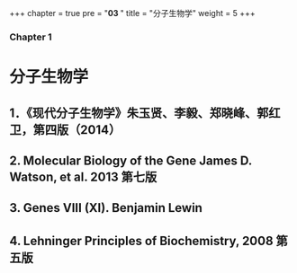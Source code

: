 +++
chapter = true
pre = "<b>03 </b>"
title = "分子生物学"
weight = 5
+++

### Chapter 1

# 分子生物学

## 1．《现代分子生物学》朱玉贤、李毅、郑晓峰、郭红卫，第四版（2014）
## 2. Molecular Biology of the Gene James D. Watson, et al. 2013 第七版
## 3. Genes VIII (XI). Benjamin Lewin
## 4. Lehninger Principles of Biochemistry, 2008 第五版


